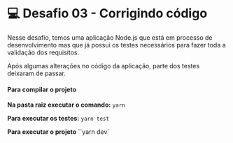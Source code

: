 # :computer: Desafio 03 - Corrigindo código

Nesse desafio, temos uma aplicação Node.js que está em processo de desenvolvimento mas que já possui os testes necessários para fazer toda a validação dos requisitos.

Após algumas alterações no código da aplicação, parte dos testes deixaram de passar.

#### Para compilar o projeto

**Na pasta raiz executar o comando:**
`yarn`

**Para executar os testes:**
`yarn test`

**Para executar o projeto**
``yarn dev`


